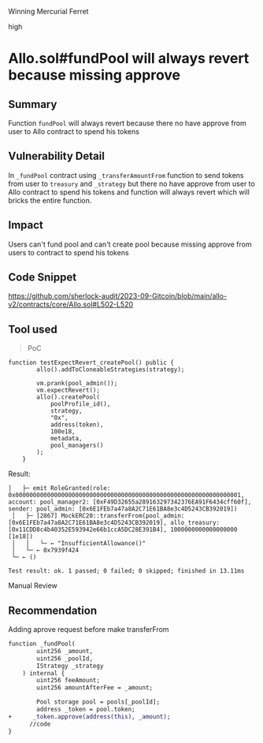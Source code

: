 Winning Mercurial Ferret

high

# Allo.sol#fundPool will always revert because missing approve
## Summary
Function `fundPool` will always revert because there no have approve from user to Allo contract to spend his tokens
## Vulnerability Detail
In `_fundPool` contract using `_transferAmountFrom` function to send tokens from user to `treasury` and `_strategy` but there no have approve from user to Allo contract to spend his tokens and function will always revert which will bricks the entire function.
## Impact
Users can't fund pool and can't create pool because missing approve from users to contract to spend his tokens
## Code Snippet
https://github.com/sherlock-audit/2023-09-Gitcoin/blob/main/allo-v2/contracts/core/Allo.sol#L502-L520
## Tool used
>PoC
```solidity
function testExpectRevert_createPool() public {
        allo().addToCloneableStrategies(strategy);

        vm.prank(pool_admin());
        vm.expectRevert();
        allo().createPool(
            poolProfile_id(),
            strategy,
            "0x",
            address(token),
            100e18,
            metadata,
            pool_managers()
        );
    }
   ```
   
   Result: 
   ```solidity
   │   ├─ emit RoleGranted(role: 0x0000000000000000000000000000000000000000000000000000000000000001, account: pool_manager2: [0xF49D32655a289163297342376EA91F6434cff60f], sender: pool_admin: [0x6E1FEb7a47a8A2C71E61BA8e3c4D5243CB392019])
    │   ├─ [2867] MockERC20::transferFrom(pool_admin: [0x6E1FEb7a47a8A2C71E61BA8e3c4D5243CB392019], allo_treasury: [0x11CDD8c4b40352E593942e66b1ccA5DC28E391B4], 1000000000000000000 [1e18]) 
    │   │   └─ ← "InsufficientAllowance()"
    │   └─ ← 0x7939f424
    └─ ← ()

Test result: ok. 1 passed; 0 failed; 0 skipped; finished in 13.11ms
   ```
Manual Review

## Recommendation
Adding aprove request before make transferFrom
```diff
function _fundPool(
        uint256 _amount,
        uint256 _poolId,
        IStrategy _strategy
    ) internal {
        uint256 feeAmount;
        uint256 amountAfterFee = _amount;

        Pool storage pool = pools[_poolId];
        address _token = pool.token;
+      _token.approve(address(this), _amount);
      //code
}
```